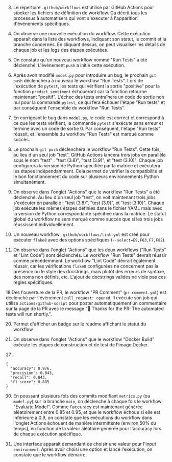 3. Le répertoire `.github/workflows` est utilisé par GitHub Actions pour stocker les fichiers de définition de workflow. Ca décrit tous les processus à automatisers qui vont s'executer à l'apparition d'événements spécifiques.

8. On observe une nouvelle exécution du workflow. Cette exécution apparaît dans la liste des workflows, indiquant son statut, le commit et la branche concernés. En cliquant dessus, on peut visualiser les détails de chaque job et les logs des étapes exécutées.


10. On constate qu'un nouveau workflow nommé "Run Tests" a été déclenché. L'événement `push` a initié cette exécution.

11. Après avoir modifié `model.py` pour introduire un bug, le prochain `git push` déclenchera à nouveau le workflow "Run Tests". Lors de l'exécution de `pytest`, les tests qui vérifient la sortie "positive" pour la fonction `predict_sentiment` échoueront car la fonction retourne maintenant "positif". L'échec des tests entraînera un code de sortie non nul pour la commande `pytest`, ce qui fera échouer l'étape "Run tests" et par conséquent l'ensemble du workflow "Run Tests".

12. En corrigeant le bug dans `model.py`, le code est correct et correspond à ce que les tests vérifient, la commande `pytest` s'exécute sans erreur et termine avec un code de sortie 0. Par conséquent, l'étape "Run tests" réussit, et l'ensemble du workflow "Run Tests" est marqué comme succès.

13. Le prochain `git push` déclenchera le workflow "Run Tests". Cette fois, au lieu d'un seul job "test", GitHub Actions lancera trois jobs en parallèle sous le nom "test" : "test (3.8)", "test (3.9)", et "test (3.10)". Chaque job configurera la version de Python spécifiée par la matrice et exécutera les étapes indépendamment. Cela permet de vérifier la compatibilité et le bon fonctionnement du code sur plusieurs environnements Python simultanément.

14. On observe dans l'onglet "Actions" que le workflow "Run Tests" a été déclenché. Au lieu d'un seul job "test", on voit maintenant trois jobs s'exécuter en parallèle : "test (3.8)", "test (3.9)", et "test (3.10)". Chaque job exécute les mêmes étapes définies dans le fichier YAML mais avec la version de Python correspondante spécifiée dans la matrice. Le statut global du workflow ne sera marqué comme succès que si les trois jobs réussissent individuellement.

15. Un nouveau workflow `.github/workflows/lint.yml` est créé pour exécuter `flake8` avec des options spécifiques (`--select=E9,F63,F7,F82`).

16. On observe dans l'onglet "Actions" que les deux workflows ("Run Tests" et "Lint Code") sont déclenchés. Le workflow "Run Tests" devrait réussir comme précédemment. Le workflow "Lint Code" devrait également réussir, car les vérifications `flake8` configurées ne concernent pas la présence ou le style des docstrings, mais plutôt des erreurs de syntaxe, des noms non définis, etc. L'ajout de docstrings valides ne viole pas ces règles spécifiques.

18.Dès l'ouverture de la PR, le workflow "PR Comment" (`pr-comment.yml`) est déclenché par l'événement `pull_request: opened`. Il exécute son job qui utilise `actions/github-script` pour poster automatiquement un commentaire sur la page de la PR avec le message "👋 Thanks for the PR! The automated tests will run shortly.".

20. Permet d'afficher un badge sur le readme affichant le statut du workflow

24. On observe dans l'onglet "Actions" que le workflow "Docker Build" exécute les étapes de construction et de test de l'image Docker.

27 . 
```
{
  "accuracy": 0.976,
  "precision": 0.843,
  "recall": 0.843,
  "f1_score": 0.885
}
```

30. En poussant plusieurs fois des commits modifiant `metrics.py` (ou `model.py`) sur la branche `main`, on déclenche à chaque fois le workflow "Evaluate Model". Comme l'accuracy est maintenant générée aléatoirement entre 0.85 et 0.95, et que le workflow échoue si elle est inférieure à 0.9, on constate que les exécutions du workflow dans l'onglet Actions échouent de manière intermittente (environ 50% du temps), en fonction de la valeur aléatoire générée pour l'accuracy lors de chaque exécution spécifique.

33. Une interface apparaît demandant de choisir une valeur pour l'input `environment`. Après avoir choisi une option et lancé l'exécution, on constate que le workflow démarre.
